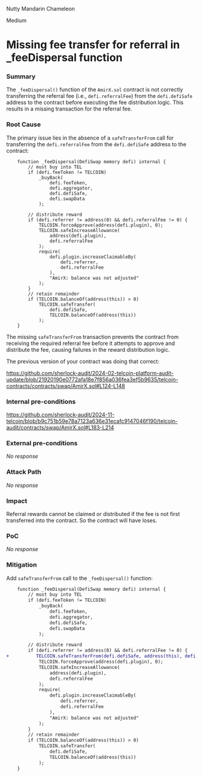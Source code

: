 Nutty Mandarin Chameleon

Medium

# Missing fee transfer for referral in _feeDispersal function

### Summary

The `_feeDispersal()` function of the `AmirX.sol` contract is not correctly transferring the referral fee (i.e., `defi.referralFee`) from the `defi.defiSafe` address to the contract before executing the fee distribution logic. This results in a missing transaction for the referral fee.

### Root Cause

The primary issue lies in the absence of a `safeTransferFrom` call for transferring the `defi.referralFee` from the `defi.defiSafe` address to the contract:

```solidity
    function _feeDispersal(DefiSwap memory defi) internal {
        // must buy into TEL
        if (defi.feeToken != TELCOIN)
            _buyBack(
                defi.feeToken,
                defi.aggregator,
                defi.defiSafe,
                defi.swapData
            );

        // distribute reward
        if (defi.referrer != address(0) && defi.referralFee != 0) {
            TELCOIN.forceApprove(address(defi.plugin), 0);
            TELCOIN.safeIncreaseAllowance(
                address(defi.plugin),
                defi.referralFee
            );
            require(
                defi.plugin.increaseClaimableBy(
                    defi.referrer,
                    defi.referralFee
                ),
                "AmirX: balance was not adjusted"
            );
        }
        // retain remainder
        if (TELCOIN.balanceOf(address(this)) > 0)
            TELCOIN.safeTransfer(
                defi.defiSafe,
                TELCOIN.balanceOf(address(this))
            );
    }
```
The missing `safeTransferFrom` transaction prevents the contract from receiving the required referral fee before it attempts to approve and distribute the fee, causing failures in the reward distribution logic.

The previous version of your contract was doing that correct:

https://github.com/sherlock-audit/2024-02-telcoin-platform-audit-update/blob/21920190e0772afa18e7f856a036fea3ef5b9635/telcoin-contracts/contracts/swap/AmirX.sol#L124-L148

### Internal pre-conditions

https://github.com/sherlock-audit/2024-11-telcoin/blob/b9c751b59e78a7123a636e31ecafc9147046f190/telcoin-audit/contracts/swap/AmirX.sol#L183-L214

### External pre-conditions

_No response_

### Attack Path

_No response_

### Impact

Referral rewards cannot be claimed or distributed if the fee is not first transferred into the contract. So the contract will have loses.

### PoC

_No response_

### Mitigation

Add `safeTransferFrom` call to the `_feeDispersal()` function:

```diff
    function _feeDispersal(DefiSwap memory defi) internal {
        // must buy into TEL
        if (defi.feeToken != TELCOIN)
            _buyBack(
                defi.feeToken,
                defi.aggregator,
                defi.defiSafe,
                defi.swapData
            );

        // distribute reward
        if (defi.referrer != address(0) && defi.referralFee != 0) {
+          TELCOIN.safeTransferFrom(defi.defiSafe, address(this), defi.referralFee);
            TELCOIN.forceApprove(address(defi.plugin), 0);
            TELCOIN.safeIncreaseAllowance(
                address(defi.plugin),
                defi.referralFee
            );
            require(
                defi.plugin.increaseClaimableBy(
                    defi.referrer,
                    defi.referralFee
                ),
                "AmirX: balance was not adjusted"
            );
        }
        // retain remainder
        if (TELCOIN.balanceOf(address(this)) > 0)
            TELCOIN.safeTransfer(
                defi.defiSafe,
                TELCOIN.balanceOf(address(this))
            );
    }
```